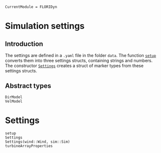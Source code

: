```@meta
CurrentModule = FLORIDyn
```
# Simulation settings
## Introduction
The settings are defined in a `.yaml` file in the folder `data`. The function [`setup`](@ref) converts them 
into three settings structs, containing strings and numbers. The constructor [`Settings`](@ref) creates
a struct of marker types from these settings structs. 

## Abstract types
```@docs
DirModel
VelModel
```

# Settings
```@docs
setup
Settings
Settings(wind::Wind, sim::Sim)
turbineArrayProperties
```